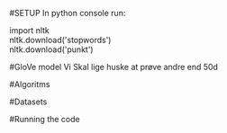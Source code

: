 #SETUP
In python console run:

import nltk<br/>
nltk.download('stopwords')<br/>
nltk.download('punkt')


#GloVe model
Vi Skal lige huske at prøve andre end 50d

#Algoritms

#Datasets

#Running the code